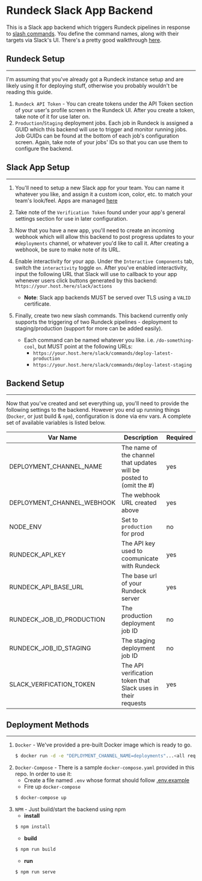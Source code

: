 # Rundeck Slack App Backend
This is a Slack app backend which triggers Rundeck pipelines in response to [slash commands](https://api.slack.com/slash-commands).
You define the command names, along with their targets via Slack's UI. There's a pretty good walkthrough [here](https://api.slack.com/tutorials/your-first-slash-command).

## Rundeck Setup
---
I'm assuming that you've already got a Rundeck instance setup and are likely using it for deploying stuff, otherwise you probably wouldn't be reading this guide.

1. `Rundeck API Token` - You can create tokens under the API Token section of your user's profile screen in the Rundeck UI. After you create a token, take note of it for use later on.
2. `Production`/`Staging` deployment jobs. Each job in Rundeck is assigned a GUID which this backend will use to trigger and monitor running jobs. Job GUIDs can be found at the bottom of each job's configuration screen. Again, take note of your jobs' IDs so that you can use them to configure the backend.

## Slack App Setup
---
1. You'll need to setup a new Slack app for your team. You can name it whatever you like, and assign it a custom icon, color, etc. to match your team's look/feel. Apps are managed [here](https://api.slack.com/apps)

2. Take note of the `Verification Token` found under your app's general settings section for use in later configuration.

3. Now that you have a new app, you'll need to create an incoming webhook which will allow this backend to post progress updates to your `#deployments` channel, or whatever you'd like to call it. After creating a webhook, be sure to make note of its URL.

4. Enable interactivity for your app. Under the `Interactive Components` tab, switch the `interactivity` toggle `on`. After you've enabled interactivity, input the following URL that Slack will use to callback to your app whenever users click buttons generated by this backend: `https://your.host.here/slack/actions`
    - **Note**: Slack app backends MUST be served over TLS using a `VALID` certificate. 
 
 5. Finally, create two new slash commands. This backend currently only supports the triggering of two Rundeck pipelines - deployment to staging/production (support for more can be added easily).
    - Each command can be named whatever you like. i.e. `/do-something-cool`, but MUST point at the following URLs: 
        - `https://your.host.here/slack/commands/deploy-latest-production`
        - `https://your.host.here/slack/commands/deploy-latest-staging`

## Backend Setup
---
Now that you've created and set everything up, you'll need to provide the following settings to the backend. However you end up running things (`Docker`, or just build & `npm`), configuration is done via env vars. A complete set of available variables is listed below. 

| Var Name  | Description  | Required  |
|---|---|---|
|DEPLOYMENT_CHANNEL_NAME|The name of the channel that updates will be posted to (omit the #)|yes|
|DEPLOYMENT_CHANNEL_WEBHOOK|The webhook URL created above|yes|
|NODE_ENV|Set to `production` for prod|no|
|RUNDECK_API_KEY|The API key used to coomunicate with Rundeck|yes|
|RUNDECK_API_BASE_URL|The base url of your Rundeck server|yes|
|RUNDECK_JOB_ID_PRODUCTION|The production deployment job ID|no|
|RUNDECK_JOB_ID_STAGING|The staging deployment job ID|no|
|SLACK_VERIFICATION_TOKEN|The API verification token that Slack uses in their requests|yes|

## Deployment Methods
---
1. `Docker` - We've provided a pre-built Docker image which is ready to go.
    ```bash
    $ docker run -d -e "DEPLOYMENT_CHANNEL_NAME=deployments"...<all required vars here> -p "8080:8080" craigrueda/rundeck-slack-app:latest
    ```
2. `Docker-Compose` - There is a sample `docker-compose.yaml` provided in this repo. In order to use it:
    - Create a file named `.env` whose format should follow [.env.example](.env.example)
    - Fire up `docker-compose`
    ```bash
    $ docker-compose up
    ```
2. `NPM` - Just build/start the backend using npm
    - **install**
    ```bash
    $ npm install
    ```
    - **build**
    ```bash
    $ npm run build
    ```
    - **run**
    ```bash
    $ npm run serve
    ```

